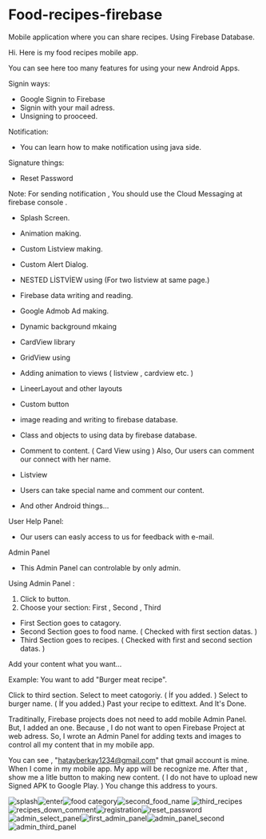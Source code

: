 # Food-recipes-firebase
Mobile application where you can share recipes. Using Firebase Database.

Hi. Here is my food recipes mobile app.

You can see here too many features for using your new Android Apps. 

Signin ways:
* Google Signin to Firebase
* Signin with your mail adress.
* Unsigning to prooceed.

Notification:
* You can learn how to make notification using java side. 

Signature things:
* Reset Password

Note: For sending notification , You should use the Cloud Messaging at firebase console .

* Splash Screen.
* Animation making.
* Custom Listview making.
* Custom Alert Dialog.
* NESTED LİSTVİEW using (For two listview at same page.)
* Firebase data writing and reading.
* Google Admob Ad making.
* Dynamic background mkaing
* CardView library
* GridView using
* Adding animation to views ( listview , cardview etc. )
* LineerLayout and other layouts

* Custom button
* image reading and writing to firebase database.
* Class and objects to using data by firebase database.
* Comment to content. ( Card View using ) Also, Our users can comment our connect with her name.
* Listview
* Users can take special name and comment our content.
* And other Android things...


User Help Panel:

* Our users can easly access to us for feedback with e-mail. 




Admin Panel

* This Admin Panel can controlable by only admin. 

Using Admin Panel :

1) Click to button.
2) Choose your section: First , Second , Third

* First Section goes to catagory.
* Second Section goes to food name. ( Checked with first section datas. )
* Third Section goes to recipes. ( Checked with first and second section datas. )

Add your content what you want...

Example: You want to add "Burger meat recipe".

Click to third section.
Select to meet catogoriy. ( İf you added. )
Select to burger name. ( İf you added.)
Past your recipe to edittext. And It's Done.

Traditinally, Firebase projects does not need to add mobile Admin Panel. But, I added an one. Because , I do not want to open Firebase Project at web adress. So, I wrote an Admin Panel for adding texts and images to control all my content that in my mobile app.

You can see , "hatayberkay1234@gmail.com" that gmail account is mine. When I come in my mobile app. My app will be recognize me. After that , show me a litle button to making new content. ( I do not have to upload new Signed APK to Google Play. ) You change this address to yours.



![splash](https://user-images.githubusercontent.com/35609292/115890177-5468cc00-a45d-11eb-9b85-d1bed305908f.png)![enter](https://user-images.githubusercontent.com/35609292/115890320-7e21f300-a45d-11eb-80a2-9e92210147b9.png)![food category](https://user-images.githubusercontent.com/35609292/115890689-dfe25d00-a45d-11eb-82af-6bd811c1700d.png)![second_food_name](https://user-images.githubusercontent.com/35609292/115890861-16b87300-a45e-11eb-89bc-2798c21ec04b.png)
![third_recipes](https://user-images.githubusercontent.com/35609292/115890989-3cde1300-a45e-11eb-833d-dd663ec12dde.png)![recipes_down_comment](https://user-images.githubusercontent.com/35609292/115891185-79117380-a45e-11eb-86b5-5b48784788d4.png)![registration](https://user-images.githubusercontent.com/35609292/115891384-b1b14d00-a45e-11eb-8838-60054c512d13.png)![reset_password](https://user-images.githubusercontent.com/35609292/115891528-d9a0b080-a45e-11eb-92df-cc1e6de929e9.png)![admin_select_panel](https://user-images.githubusercontent.com/35609292/115891936-56cc2580-a45f-11eb-86a8-99ea4e964b31.png)![first_admin_panel](https://user-images.githubusercontent.com/35609292/115892381-c3dfbb00-a45f-11eb-9913-54ddd7fea194.png)![admin_panel_second](https://user-images.githubusercontent.com/35609292/115892530-e83b9780-a45f-11eb-9304-b237c7ff315b.png)![admin_third_panel](https://user-images.githubusercontent.com/35609292/115892635-030e0c00-a460-11eb-9ea0-d7a7dd3c4e32.png)




